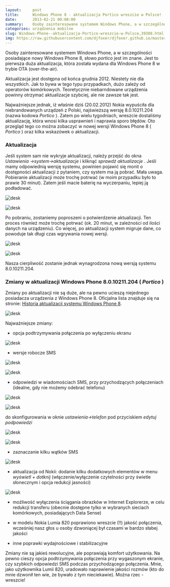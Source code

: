 ```yaml
---
layout:     post
title:      Windows Phone 8 - aktualizacja Portico wreszcie w Polsce!
date:       2013-02-21 00:08:00
summary:    Osoby zainteresowane systemem Windows Phone, a w szczególności posiadające nowy Windows Phone 8, słowo portico jest im znane. Jest to pierwsza duża aktualizacja, która została wydana dla Windows Phone 8 w trybie OTA (over-the-air). Aktualizacja jest dostępna od końca grudnia 2012. Niestety nie dla wszystkich. Jak to bywa w tego typu przypadkach, dużo zależy od operatorów komórkowych. Teoretycznie ...
categories: urządzenia mobilne
slug: Windows-Phone--aktualizacja-Portico-wreszcie-w-Polsce,39388.html
img: https://raw.githubusercontent.com/djfoxer/djfoxer.github.io/master/_img/2013-2-21-_116_/g_-_-x-_-_-_x20130220233121_0.jpg
---
```




Osoby zainteresowane systemem Windows Phone, a w szczególności posiadające nowy Windows Phone 8, słowo  *portico*  jest im znane. Jest to pierwsza duża aktualizacja, która została wydana dla Windows Phone 8 w trybie OTA (over-the-air). 

Aktualizacja jest dostępna od końca grudnia 2012. Niestety nie dla wszystkich. Jak to bywa w tego typu przypadkach, dużo zależy od operatorów komórkowych. Teoretycznie niebarndowane urządzenia powinny otrzymać aktualizacje szybciej, ale nie zawsze tak jest.

Najważniejsze jednak, iż właśnie dziś (20.02.2012) Nokia wypuściła dla niebrandowanych urządzeń z Polski, najświeższą wersję 8.0.10211.204 (nazwa kodowa  *Portico* ). Zatem po wielu tygodniach, wreszcie dostaliśmy aktualizację, która wnosi kilka usprawnień i naprawia sporo błędów. Oto przegląd tego co można zobaczyć w nowej wersji Windows Phone 8 ( *Portico* ) oraz kilka wskazówek o aktualizacji.



### Aktualizacja



Jeśli system sam nie wykryje aktualizacji, należy przejść do okna  *Ustawienia ->system->aktualizacje*  i kliknąć  *sprawdź aktualizacje* . Jeśli mamy odpowiednią wersję systemu, powinien pojawić się monit o dostępności aktualizacji z pytaniem, czy system ma ją pobrać. Mała uwaga. Pobieranie aktualizacji może trochę potrwać (w moim przypadku było to prawie 30 minut). Zatem jeśli macie baterię na wyczerpaniu, lepiej ją podładować.




![desk](https://raw.githubusercontent.com/djfoxer/djfoxer.github.io/master/_img/2013-2-21-_116_/g_-_-x-_-_-_x20130220233121_0.jpg)


![desk](https://raw.githubusercontent.com/djfoxer/djfoxer.github.io/master/_img/2013-2-21-_116_/g_-_-x-_-_-_x20130220233155_0.jpg)



Po pobraniu, zostaniemy poproszeni o potwierdzenie aktualizacji. Ten proces również może trochę potrwać (ok. 20 minut, w zależności od ilości danych na urządzeniu). Co więcej, po aktualizacji system migruje dane, co powoduje tak długi czas wgrywania nowej wersji.



![desk](https://raw.githubusercontent.com/djfoxer/djfoxer.github.io/master/_img/2013-2-21-_116_/g_-_-x-_-_-_x20130220233158_0.jpg)


![desk](https://raw.githubusercontent.com/djfoxer/djfoxer.github.io/master/_img/2013-2-21-_116_/g_-_-x-_-_-_x20130220233202_0.jpg)



Nasza cierpliwość zostanie jednak wynagrodzona nową wersją systemu 8.0.10211.204.



### Zmiany w aktualizacji Windows Phone 8.0.10211.204 ( *Portico* )



Zmiany po aktualizacji nie są duże, ale na pewno ucieszą niejednego posiadacza urządzenia z Windows Phone 8. Oficjalna lista znajduje się na stronie: [Historia aktualizacji systemu Windows Phone 8](http://www.windowsphone.com/pl-pl/how-to/wp8/basics/windows-phone-8-update-history). 



![desk](https://raw.githubusercontent.com/djfoxer/djfoxer.github.io/master/_img/2013-2-21-_116_/g_-_-x-_-_-_x20130220233212_0.jpg)



Najważniejsze zmiany:



  * opcja podtrzymywania połączenia po wyłączeniu ekranu



![desk](https://raw.githubusercontent.com/djfoxer/djfoxer.github.io/master/_img/2013-2-21-_116_/g_-_-x-_-_-_x20130220233222_0.jpg)





  * wersje robocze SMS


![desk](https://raw.githubusercontent.com/djfoxer/djfoxer.github.io/master/_img/2013-2-21-_116_/g_-_-x-_-_-_x20130220233139_0.jpg)


![desk](https://raw.githubusercontent.com/djfoxer/djfoxer.github.io/master/_img/2013-2-21-_116_/g_-_-x-_-_-_x20130220233143_0.jpg)




  * odpowiedzi w wiadomościach SMS, przy przychodzących połączeniach (idealne, gdy nie możemy odebrać telefonu)


![desk](https://raw.githubusercontent.com/djfoxer/djfoxer.github.io/master/_img/2013-2-21-_116_/g_-_-x-_-_-_x20130220233125_0.jpg)


![desk](https://raw.githubusercontent.com/djfoxer/djfoxer.github.io/master/_img/2013-2-21-_116_/g_-_-x-_-_-_x20130220233129_0.jpg)


do skonfigurowania w oknie  *ustawienia->telefon*  pod przyciskiem  *edytuj podpowiedzi* 


![desk](https://raw.githubusercontent.com/djfoxer/djfoxer.github.io/master/_img/2013-2-21-_116_/g_-_-x-_-_-_x20130220233147_0.jpg)


![desk](https://raw.githubusercontent.com/djfoxer/djfoxer.github.io/master/_img/2013-2-21-_116_/g_-_-x-_-_-_x20130220233150_0.jpg)





  * zaznaczanie kilku wątków SMS


![desk](https://raw.githubusercontent.com/djfoxer/djfoxer.github.io/master/_img/2013-2-21-_116_/g_-_-x-_-_-_x20130220233217_0.jpg)





  * aktualizacja od Nokii: dodanie kilku dodatkowych elementów w menu  *wyświetl + dotknij*  (włączenie/wyłączenie czytelności przy świetle słonecznym i opcja redukcji jasności)


![desk](https://raw.githubusercontent.com/djfoxer/djfoxer.github.io/master/_img/2013-2-21-_116_/g_-_-x-_-_-_x20130220233227_0.jpg)




  * możliwość wyłączenia ściągania obrazków w Internet Explorerze, w celu redukcji transferu (obecnie dostępne tylko w wybranych sieciach komórkowych, posiadających Data Sense)

  * w modelu Nokia Lumia 820 poprawiono wreszcie (!!) jakość połączenia, wcześniej nasz głos u osoby dzwoniącej był czasami w bardzo słabej jakości

  * inne poprawki wydajnościowe i stabilizacyjne




Zmiany nie są jakieś rewolucyjne, ale poprawiają komfort użytkowania. Na pewno cieszy opcja podtrzymywania połączenia przy wygaszonym ekranie, czy szybkich odpowiedzi SMS podczas przychodzącego połączenia. Mnie, jako użytkownika Lumii 820, uradowało naprawienie jakości rozmów (kto do mnie dzwonił ten wie, że bywało z tym nieciekawie). Można rzec - wreszcie! 
